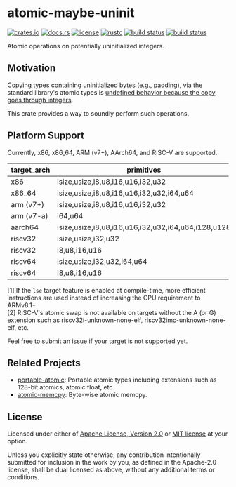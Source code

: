 # atomic-maybe-uninit

[![crates.io](https://img.shields.io/crates/v/atomic-maybe-uninit?style=flat-square&logo=rust)](https://crates.io/crates/atomic-maybe-uninit)
[![docs.rs](https://img.shields.io/badge/docs.rs-atomic--maybe--uninit-blue?style=flat-square)](https://docs.rs/atomic-maybe-uninit)
[![license](https://img.shields.io/badge/license-Apache--2.0_OR_MIT-blue?style=flat-square)](#license)
[![rustc](https://img.shields.io/badge/rustc-1.59+-blue?style=flat-square&logo=rust)](https://www.rust-lang.org)
[![build status](https://img.shields.io/github/workflow/status/taiki-e/atomic-maybe-uninit/CI/main?style=flat-square&logo=github)](https://github.com/taiki-e/atomic-maybe-uninit/actions)
[![build status](https://img.shields.io/cirrus/github/taiki-e/atomic-maybe-uninit/main?style=flat-square&logo=cirrusci)](https://cirrus-ci.com/github/taiki-e/atomic-maybe-uninit)

Atomic operations on potentially uninitialized integers.

## Motivation

Copying types containing uninitialized bytes (e.g., padding), via the standard library's atomic types is [undefined behavior because the copy goes through integers][undefined-behavior].

This crate provides a way to soundly perform such operations.

## Platform Support

Currently, x86, x86_64, ARM (v7+), AArch64, and RISC-V are supported.

| target_arch     | primitives                                          | [load]/[store] | [swap] |
| --------------- | --------------------------------------------------- |:--------------:|:------:|
| x86             | isize,usize,i8,u8,i16,u16,i32,u32                   | ✓              | ✓      |
| x86_64          | isize,usize,i8,u8,i16,u16,i32,u32,i64,u64           | ✓              | ✓      |
| arm (v7+)       | isize,usize,i8,u8,i16,u16,i32,u32                   | ✓              | ✓      |
| arm (v7-a)      | i64,u64                                             | ✓              | ✓      |
| aarch64         | isize,usize,i8,u8,i16,u16,i32,u32,i64,u64,i128,u128 | ✓              | ✓\[1]  |
| riscv32         | isize,usize,i32,u32                                 | ✓              | ✓\[2]  |
| riscv32         | i8,u8,i16,u16                                       | ✓              |        |
| riscv64         | isize,usize,i32,u32,i64,u64                         | ✓              | ✓\[2]  |
| riscv64         | i8,u8,i16,u16                                       | ✓              |        |

\[1] If the `lse` target feature is enabled at compile-time, more efficient instructions are used instead of increasing the CPU requirement to ARMv8.1+.<br>
\[2] RISC-V's atomic swap is not available on targets without the A (or G) extension such as riscv32i-unknown-none-elf, riscv32imc-unknown-none-elf, etc.

Feel free to submit an issue if your target is not supported yet.

## Related Projects

- [portable-atomic]: Portable atomic types including extensions such as 128-bit atomics, atomic float, etc.
- [atomic-memcpy]: Byte-wise atomic memcpy.

[load]: https://docs.rs/atomic-maybe-uninit/latest/atomic_maybe_uninit/struct.AtomicMaybeUninit.html#method.load
[store]: https://docs.rs/atomic-maybe-uninit/latest/atomic_maybe_uninit/struct.AtomicMaybeUninit.html#method.store
[swap]: https://docs.rs/atomic-maybe-uninit/latest/atomic_maybe_uninit/struct.AtomicMaybeUninit.html#method.swap
[atomic-memcpy]: https://github.com/taiki-e/atomic-memcpy
[portable-atomic]: https://github.com/taiki-e/portable-atomic
[undefined-behavior]: https://doc.rust-lang.org/reference/behavior-considered-undefined.html

## License

Licensed under either of [Apache License, Version 2.0](LICENSE-APACHE) or
[MIT license](LICENSE-MIT) at your option.

Unless you explicitly state otherwise, any contribution intentionally submitted
for inclusion in the work by you, as defined in the Apache-2.0 license, shall
be dual licensed as above, without any additional terms or conditions.
